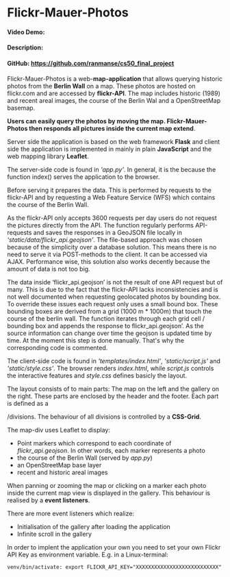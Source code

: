 # Flickr-Mauer-Photos

#### Video Demo:  <URL HERE>

#### Description:

#### GitHub: <https://github.com/ranmanse/cs50_final_project>

Flickr-Mauer-Photos is a web-**map-application** that allows querying historic photos from the **Berlin Wall** on a map. These photos are hosted on flickr.com and are accessed by **flickr-API**. The map includes historic (1989) and recent areal images, the course of the Berlin Wal and a OpenStreetMap basemap.  

**Users can easily query the photos by moving the map. Flickr-Mauer-Photos then responds all pictures inside the current map extend**.  

Server side the application is based on the web framework **Flask** and client side the application is implemented in mainly in plain 
**JavaScript** and the web mapping library **Leaflet**. 

The server-side code is found in *'app.py'*. In general, it is the because the function index() serves the application to the browser.  

Before serving it prepares the data. This is performed by requests to the flickr-API and by requesting a Web Feature Service (WFS) which contains the course of the Berlin Wall. 

As the flickr-API only accepts 3600 requests per day users do not request the pictures directly from the API. The function regularly performs API-requests and saves the responses in a GeoJSON file locally in *'static/data/flickr_api.geojson’*. The file-based approach was chosen because of the simplicity over a database solution. This means there is no need to serve it via POST-methods to the client. It can be accessed via AJAX. Performance wise, this solution also works decently because the amount of data is not too big.  

The data inside ‘flickr_api.geojson’ is not the result of one API request but of many. This is due to the fact that the flickr-API lacks inconsistencies and is not well documented when requesting geolocated photos by bounding box. To override these issues each request only uses a small bound box. These bounding boxes are derived from a grid (1000 m * 1000m) that touch the course of the berlin wall. The function iterates through each grid cell / bounding box and appends the response to flickr_api.geojson’. As the source information can change over time the geojson is updated time by time. At the moment this step is done manually. That's why the corresponding code is commented.  

The client-side code is found in *'templates/index.html'*, *'static/script.js'* and *'static/style.css'*. The browser renders *index.html*, while *script.js* controls the interactive features and *style.css* defines basicly the layout.  

The layout consists of to main parts: The map on the left and the gallery on the right. These parts are enclosed by the header and the footer. Each part is defined as a *<div>*/divisions. The behaviour of all divisions is controlled by a **CSS-Grid**.  

The map-div uses Leaflet to display:
- Point markers which correspond to each coordinate of *flickr_api.geojson*. In other words, each marker represents a photo
- the course of the Berlin Wall (served by *app.py*)
- an OpenStreetMap base layer
- recent and historic areal images

When panning or zooming the map or clicking on a marker each photo inside the current map view is displayed in the gallery. This behaviour is realised by a **event listeners**. 

There are more event listeners which realize: 

- Initialisation of the gallery after loading the application
- Infinite scroll in the gallery
 


In order to implent the application your own you need to set your own Flickr API Key as environment variable. 
E.g. in a Linux-terminal:

`venv/bin/activate:
export FLICKR_API_KEY="XXXXXXXXXXXXXXXXXXXXXXXXXXX"
`

